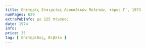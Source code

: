 ```yaml
---
title: Επετηρίς Εταιρείας Λευκαδικών Μελετών, τόμος Γ΄, 1973
numPages: 629
extraPubInfo: με 125 πίνακες
date: 1974
info: 
price: 35
tag: [ Επετηρίδες, Βιβλία ]
---
```

